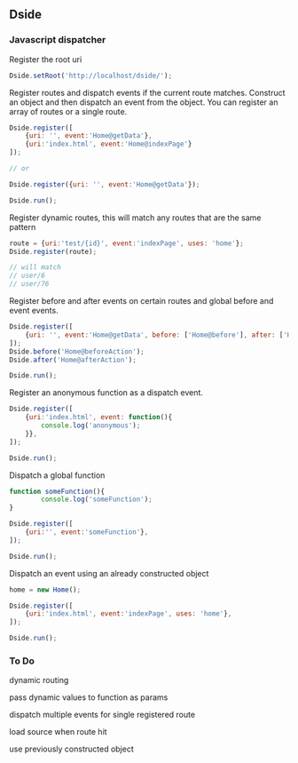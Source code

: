 ## Dside
### Javascript dispatcher

Register the root uri
```javascript
Dside.setRoot('http://localhost/dside/');
```

Register routes and dispatch events if the current route matches.
Construct an object and then dispatch an event from the object.
You can register an array of routes or a single route.
```javascript
Dside.register([
	{uri: '', event:'Home@getData'},
	{uri:'index.html', event:'Home@indexPage'}
]);

// or

Dside.register({uri: '', event:'Home@getData'});

Dside.run();

```

Register dynamic routes, this will match any routes that are the same pattern
```javascript
route = {uri:'test/{id}', event:'indexPage', uses: 'home'};
Dside.register(route);

// will match
// user/6
// user/76
```

Register before and after events on certain routes and global before and event events.
```javascript
Dside.register([
	{uri: '', event:'Home@getData', before: ['Home@before'], after: ['Home@after']},
]);
Dside.before('Home@beforeAction');
Dside.after('Home@afterAction');

Dside.run();
```

Register an anonymous function as a dispatch event.
```javascript
Dside.register([
	{uri:'index.html', event: function(){
		console.log('anonymous');
	}},
]);

Dside.run();
```

Dispatch a global function
```javascript
function someFunction(){
		console.log('someFunction');
}

Dside.register([
	{uri:'', event:'someFunction'},
]);

Dside.run();
```

Dispatch an event using an already constructed object
```javascript
home = new Home();

Dside.register([
	{uri:'index.html', event:'indexPage', uses: 'home'},
]);

Dside.run();
```

### To Do
dynamic routing  

pass dynamic values to function as params  

dispatch multiple events for single registered route  

load source when route hit  

use previously constructed object  
